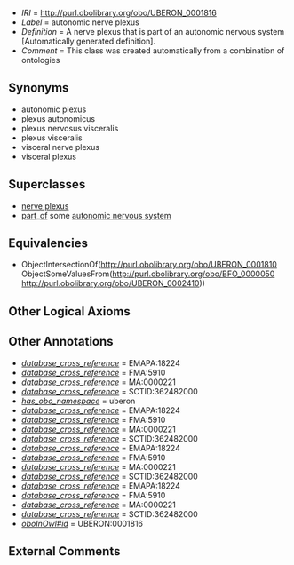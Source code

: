  * *IRI* = http://purl.obolibrary.org/obo/UBERON_0001816
 * *Label* = autonomic nerve plexus
 * *Definition* = A nerve plexus that is part of an autonomic nervous system [Automatically generated definition].
 * *Comment* = This class was created automatically from a combination of ontologies

## Synonyms

 * autonomic plexus
 * plexus autonomicus
 * plexus nervosus visceralis
 * plexus visceralis
 * visceral nerve plexus
 * visceral plexus

## Superclasses

 * [nerve plexus](../../UBERON/10/UBERON_0001810.md)
 * [part_of](../../BFO/50/BFO_0000050.md) some [autonomic nervous system](../../UBERON/10/UBERON_0002410.md)

## Equivalencies

 * ObjectIntersectionOf(<http://purl.obolibrary.org/obo/UBERON_0001810> ObjectSomeValuesFrom(<http://purl.obolibrary.org/obo/BFO_0000050> <http://purl.obolibrary.org/obo/UBERON_0002410>))

## Other Logical Axioms


## Other Annotations

 * *[database_cross_reference](../../ef/oboInOwl#hasDbXref.md)* = EMAPA:18224
 * *[database_cross_reference](../../ef/oboInOwl#hasDbXref.md)* = FMA:5910
 * *[database_cross_reference](../../ef/oboInOwl#hasDbXref.md)* = MA:0000221
 * *[database_cross_reference](../../ef/oboInOwl#hasDbXref.md)* = SCTID:362482000
 * *[has_obo_namespace](../../ce/oboInOwl#hasOBONamespace.md)* = uberon
 * *[database_cross_reference](../../ef/oboInOwl#hasDbXref.md)* = EMAPA:18224
 * *[database_cross_reference](../../ef/oboInOwl#hasDbXref.md)* = FMA:5910
 * *[database_cross_reference](../../ef/oboInOwl#hasDbXref.md)* = MA:0000221
 * *[database_cross_reference](../../ef/oboInOwl#hasDbXref.md)* = SCTID:362482000
 * *[database_cross_reference](../../ef/oboInOwl#hasDbXref.md)* = EMAPA:18224
 * *[database_cross_reference](../../ef/oboInOwl#hasDbXref.md)* = FMA:5910
 * *[database_cross_reference](../../ef/oboInOwl#hasDbXref.md)* = MA:0000221
 * *[database_cross_reference](../../ef/oboInOwl#hasDbXref.md)* = SCTID:362482000
 * *[database_cross_reference](../../ef/oboInOwl#hasDbXref.md)* = EMAPA:18224
 * *[database_cross_reference](../../ef/oboInOwl#hasDbXref.md)* = FMA:5910
 * *[database_cross_reference](../../ef/oboInOwl#hasDbXref.md)* = MA:0000221
 * *[database_cross_reference](../../ef/oboInOwl#hasDbXref.md)* = SCTID:362482000
 * *[oboInOwl#id](../../id/oboInOwl#id.md)* = UBERON:0001816

## External Comments

